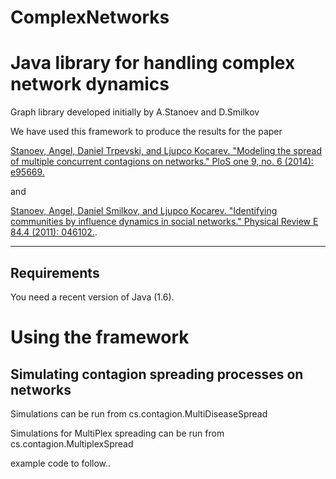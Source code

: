 # ComplexNetworks
Java library for handling complex network dynamics
========================

Graph library developed initially by A.Stanoev and D.Smilkov

We have used this framework to produce the results for the paper 

[Stanoev, Angel, Daniel Trpevski, and Ljupco Kocarev. "Modeling the spread of multiple concurrent contagions on networks." PloS one 9, no. 6 (2014): e95669.](http://journals.plos.org/plosone/article?id=10.1371/journal.pone.0095669)

 and 
 
 [Stanoev, Angel, Daniel Smilkov, and Ljupco Kocarev. "Identifying communities by influence dynamics in social networks." Physical Review E 84.4 (2011): 046102.](http://arxiv.org/pdf/1104.5247v2.pdf).

-------------------------
Requirements
-------------------------

You need a recent version of Java (1.6).

Using the framework
===================

Simulating contagion spreading processes on networks
---------------------------------------------------
Simulations can be run from cs.contagion.MultiDiseaseSpread

Simulations for MultiPlex spreading can be run from cs.contagion.MultiplexSpread

example code to follow..
